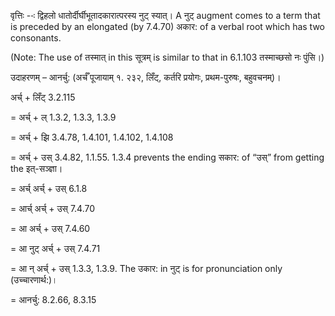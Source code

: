 

वृत्तिः --ः द्विहलो धातोर्दीर्घीभूतादकारात्परस्य नुट् स्यात्। A नुट् augment comes to a term that is preceded by an elongated (by 7.4.70) अकार: of a verbal root which has two consonants.

(Note: The use of तस्मात् in this सूत्रम् is similar to that in 6.1.103 तस्माच्छसो नः पुंसि।)


उदाहरणम् – आनर्चु: (अर्चँ पूजायाम् १. २३२, लिँट्, कर्तरि प्रयोगः, प्रथम-पुरुषः, बहुवचनम्)।


अर्च् + लिँट् 3.2.115

= अर्च् + ल् 1.3.2, 1.3.3, 1.3.9

= अर्च् + झि 3.4.78, 1.4.101, 1.4.102, 1.4.108

= अर्च् + उस् 3.4.82, 1.1.55. 1.3.4 prevents the ending सकार: of “उस्” from getting the इत्-सञ्ज्ञा।

= अर्च् अर्च् + उस् 6.1.8

= आर्च् अर्च् + उस् 7.4.70

= आ अर्च् + उस् 7.4.60

= आ नुट् अर्च् + उस् 7.4.71

= आ न् अर्च् + उस् 1.3.3, 1.3.9. The उकार: in नुट् is for pronunciation only (उच्चारणार्थ:)।

= आनर्चु: 8.2.66, 8.3.15

